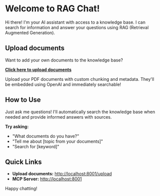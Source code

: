 # Welcome to RAG Chat!

Hi there! I'm your AI assistant with access to a knowledge base. I can search for information and answer your questions using RAG (Retrieval Augmented Generation).

## Upload documents

Want to add your own documents to the knowledge base?

**[Click here to upload documents](http://localhost:8001/upload)**

Upload your PDF documents with custom chunking and metadata. They'll be embedded using OpenAI and immediately searchable!

## How to Use

Just ask me questions! I'll automatically search the knowledge base when needed and provide informed answers with sources.

**Try asking:**
- "What documents do you have?"
- "Tell me about [topic from your documents]"
- "Search for [keyword]"

## Quick Links

- **Upload documents:** [http://localhost:8001/upload](http://localhost:8001/upload)
- **MCP Server:** [http://localhost:8001](http://localhost:8001)

Happy chatting!